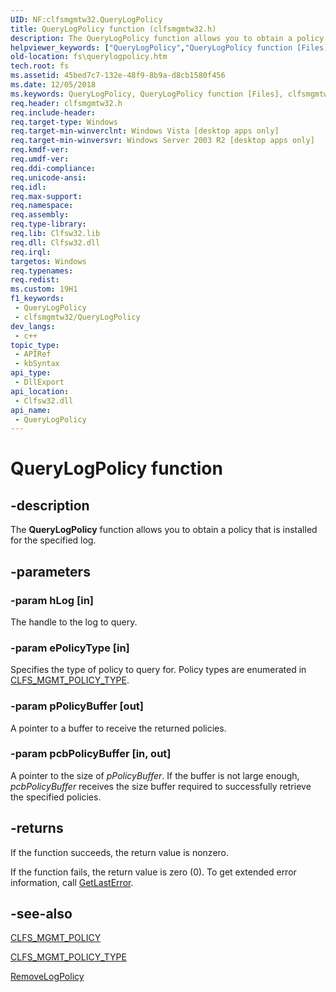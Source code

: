 ```yaml
---
UID: NF:clfsmgmtw32.QueryLogPolicy
title: QueryLogPolicy function (clfsmgmtw32.h)
description: The QueryLogPolicy function allows you to obtain a policy that is installed for the specified log.
helpviewer_keywords: ["QueryLogPolicy","QueryLogPolicy function [Files]","clfsmgmtw32/QueryLogPolicy","fs.querylogpolicy"]
old-location: fs\querylogpolicy.htm
tech.root: fs
ms.assetid: 45bed7c7-132e-48f9-8b9a-d8cb1580f456
ms.date: 12/05/2018
ms.keywords: QueryLogPolicy, QueryLogPolicy function [Files], clfsmgmtw32/QueryLogPolicy, fs.querylogpolicy
req.header: clfsmgmtw32.h
req.include-header: 
req.target-type: Windows
req.target-min-winverclnt: Windows Vista [desktop apps only]
req.target-min-winversvr: Windows Server 2003 R2 [desktop apps only]
req.kmdf-ver: 
req.umdf-ver: 
req.ddi-compliance: 
req.unicode-ansi: 
req.idl: 
req.max-support: 
req.namespace: 
req.assembly: 
req.type-library: 
req.lib: Clfsw32.lib
req.dll: Clfsw32.dll
req.irql: 
targetos: Windows
req.typenames: 
req.redist: 
ms.custom: 19H1
f1_keywords:
 - QueryLogPolicy
 - clfsmgmtw32/QueryLogPolicy
dev_langs:
 - c++
topic_type:
 - APIRef
 - kbSyntax
api_type:
 - DllExport
api_location:
 - Clfsw32.dll
api_name:
 - QueryLogPolicy
---
```


# QueryLogPolicy function


## -description

The <b>QueryLogPolicy</b> function allows you to obtain a policy that is installed for the specified log.

## -parameters

### -param hLog [in]

The handle to the log to query.

### -param ePolicyType [in]

Specifies the type of policy to query for. Policy types are enumerated in <a href="https://docs.microsoft.com/windows/desktop/api/clfsmgmt/ne-clfsmgmt-clfs_mgmt_policy_type">CLFS_MGMT_POLICY_TYPE</a>.

### -param pPolicyBuffer [out]

A pointer to a buffer to receive the returned policies.

### -param pcbPolicyBuffer [in, out]

A pointer to the size of <i>pPolicyBuffer</i>. If the buffer is not large enough, <i>pcbPolicyBuffer</i> receives the size buffer required to successfully retrieve the specified policies.

## -returns

If the function succeeds, the return value is nonzero.

If the function fails, the return value is zero (0). To get extended error information, call 
<a href="https://docs.microsoft.com/windows/desktop/api/errhandlingapi/nf-errhandlingapi-getlasterror">GetLastError</a>.

## -see-also

<a href="https://docs.microsoft.com/windows/desktop/api/clfsmgmt/ns-clfsmgmt-clfs_mgmt_policy">CLFS_MGMT_POLICY</a>



<a href="https://docs.microsoft.com/windows/desktop/api/clfsmgmt/ne-clfsmgmt-clfs_mgmt_policy_type">CLFS_MGMT_POLICY_TYPE</a>



<a href="https://docs.microsoft.com/windows/desktop/api/clfsmgmtw32/nf-clfsmgmtw32-removelogpolicy">RemoveLogPolicy</a>

